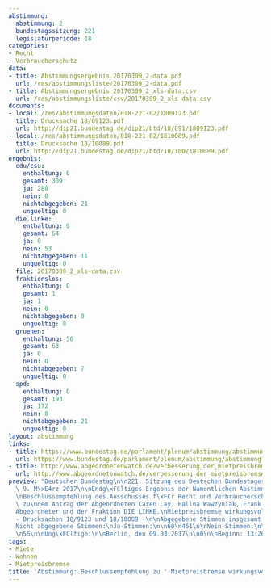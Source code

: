 ```yaml
---
abstimmung:
  abstimmung: 2
  bundestagssitzung: 221
  legislaturperiode: 18
categories:
- Recht
- Verbraucherschutz
data:
- title: Abstimmungsergebnis 20170309_2-data.pdf
  url: /res/abstimmungsliste/20170309_2-data.pdf
- title: Abstimmungsergebnis 20170309_2_xls-data.csv
  url: /res/abstimmungsliste/csv/20170309_2_xls-data.csv
documents:
- local: /res/abstimmungsdaten/018-221-02/1809123.pdf
  title: Drucksache 18/09123.pdf
  url: http://dip21.bundestag.de/dip21/btd/18/091/1809123.pdf
- local: /res/abstimmungsdaten/018-221-02/1810089.pdf
  title: Drucksache 18/10089.pdf
  url: http://dip21.bundestag.de/dip21/btd/18/100/1810089.pdf
ergebnis:
  cdu/csu:
    enthaltung: 0
    gesamt: 309
    ja: 288
    nein: 0
    nichtabgegeben: 21
    ungueltig: 0
  die.linke:
    enthaltung: 0
    gesamt: 64
    ja: 0
    nein: 53
    nichtabgegeben: 11
    ungueltig: 0
  file: 20170309_2_xls-data.csv
  fraktionslos:
    enthaltung: 0
    gesamt: 1
    ja: 1
    nein: 0
    nichtabgegeben: 0
    ungueltig: 0
  gruenen:
    enthaltung: 56
    gesamt: 63
    ja: 0
    nein: 0
    nichtabgegeben: 7
    ungueltig: 0
  spd:
    enthaltung: 0
    gesamt: 193
    ja: 172
    nein: 0
    nichtabgegeben: 21
    ungueltig: 0
layout: abstimmung
links:
- title: https://www.bundestag.de/parlament/plenum/abstimmung/abstimmung?id=455
  url: https://www.bundestag.de/parlament/plenum/abstimmung/abstimmung?id=455
- title: http://www.abgeordnetenwatch.de/verbesserung_der_mietpreisbremse-1105-859.html
  url: http://www.abgeordnetenwatch.de/verbesserung_der_mietpreisbremse-1105-859.html
preview: "Deutscher Bundestag\n\n221. Sitzung des Deutschen Bundestages\nam Donnerstag,\
  \ 9. M\xE4rz 2017\n\nEndg\xFCltiges Ergebnis der Namentlichen Abstimmung Nr. 2\n\
  \nBeschlussempfehlung des Ausschusses f\xFCr Recht und Verbraucherschutz (6. Ausschuss)\
  \ zu\ndem Antrag der Abgeordneten Caren Lay, Halina Wawzyniak, Frank Tempel, weiterer\n\
  Abgeordneter und der Fraktion DIE LINKE.\nMietpreisbremse wirkungsvoll ausgestalten\n\
  - Drucksachen 18/9123 und 18/10089 -\n\nAbgegebene Stimmen insgesamt:\n\n570\n\n\
  Nicht abgegebene Stimmen:\nJa-Stimmen:\n\n60\n461\n\nNein-Stimmen:\n\n53\n\nEnthaltungen:\n\
  \n56\n\nUng\xFCltige:\n\nBerlin, den 09.03.2017\n\n0\n\nBeginn: 13:26\nEnde: 13:29\n"
tags:
- Miete
- Wohnen
- Mietpreisbremse
title: 'Abstimmung: Beschlussempfehlung zu ''Mietpreisbremse wirkungsvoll ausgestalten'''
---
```

